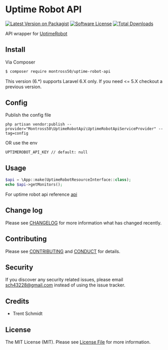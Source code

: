 # Uptime Robot API

[![Latest Version on Packagist][ico-version]](https://packagist.org/packages/montross50/uptime-robot-api)
[![Software License][ico-license]](LICENSE.md)
[![Total Downloads](https://img.shields.io/packagist/dt/montross50/uptime-robot-api.svg?style=flat-square)](https://packagist.org/packages/montross50/uptime-robot-api)

API wrapper for [UptimeRobot](https://uptimerobot.com)

## Install

Via Composer

``` bash
$ composer require montross50/uptime-robot-api
```

This version (6.\*) supports Laravel 6.X only. If you need <= 5.X checkout a previous version.

## Config

Publish the config file
~~~
php artisan vendor:publish --provider="Montross50\UptimeRobotApi\UptimeRobotApiServiceProvider" --tag=config
~~~

OR use the env
~~~
UPTIMEROBOT_API_KEY // default: null
~~~
## Usage

``` php
$api = \App::make(UptimeRobotResourceInterface::class);
echo $api->getMonitors();
```

For uptime robot api reference [api](https://uptimerobot.com/api)

## Change log

Please see [CHANGELOG](CHANGELOG.md) for more information what has changed recently.

## Contributing

Please see [CONTRIBUTING](CONTRIBUTING.md) and [CONDUCT](CONDUCT.md) for details.

## Security

If you discover any security related issues, please email sch43228@gmail.com instead of using the issue tracker.

## Credits

- Trent Schmidt

## License

The MIT License (MIT). Please see [License File](LICENSE.md) for more information.

[ico-version]: https://img.shields.io/packagist/v/montross50/uptime-robot-api.svg?style=flat-square
[ico-license]: https://img.shields.io/badge/license-MIT-brightgreen.svg?style=flat-square
[ico-downloads]: https://img.shields.io/packagist/dt/montross50/uptime-robot-api.svg?style=flat-square

[link-packagist]: https://packagist.org/packages/montross50/uptime-robot-api
[link-downloads]: https://packagist.org/packages/montross50/uptime-robot-api
[link-author]: https://github.com/montross50
[link-contributors]: ../../contributors
